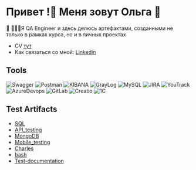 # Привет !👋 Меня зовут Ольга 🌱

🌱 👩🏻‍💻Я QA Engineer и здесь делюсь артефактами, созданными не только в рамках курса, но и в личных проектах
* CV [тут]()
* Как связаться со мной: [Linkedin](https://www.linkedin.com/in/olga-ruzanova/)

## Tools
![Swagger](https://img.shields.io/badge/Swagger-000000?style=for-the-badge&logo=Swagger)
![Postman](https://img.shields.io/badge/Postman-000000?style=for-the-badge&logo=Postman)
![KIBANA](https://img.shields.io/badge/KIBANA-000000?style=for-the-badge&logo=KIBANA)
![GrayLog](https://img.shields.io/badge/GrayLog-000000?style=for-the-badge&logo=GrayLog)
![MySQL](https://img.shields.io/badge/MySQL-000000?style=for-the-badge&logo=MySQL)
![JIRA](https://img.shields.io/badge/JIRA-000000?style=for-the-badge&logo=jira)
![YouTrack](https://img.shields.io/badge/YouTrack-000000?style=for-the-badge&logo=YouTrack)
![AzureDevops](https://img.shields.io/badge/AzureDevops-000000?style=for-the-badge&logo=AzureDevops)
![GitLab](https://img.shields.io/badge/GitLab-000000?style=for-the-badge&logo=GitLab)
![Creatio](https://img.shields.io/badge/Creatio-000000?style=for-the-badge&logo=Creatio)
![1С](https://img.shields.io/badge/1С-000000?style=for-the-badge&logo=1С)

## Test Artifacts
 * [SQL](https://github.com/oruzanova/SQL)
 * [API_testing](https://github.com/oruzanova/API_testing)
 * [MongoDB](https://github.com/oruzanova/MongoDB)
 * [Mobile_testing](https://github.com/oruzanova/Mobile_testing)
 * [Charles](https://github.com/oruzanova/charles_proxy)
 * [bash](https://github.com/oruzanova/bash)
 * [Test-documentation](https://github.com/oruzanova/Test-documentation)
